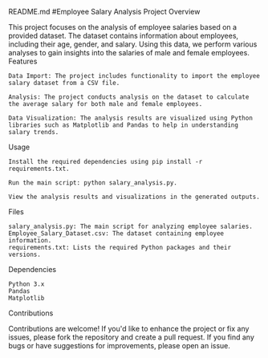 README.md
#Employee Salary Analysis Project
Overview

This project focuses on the analysis of employee salaries based on a provided dataset. The dataset contains information about employees, including their age, gender, and salary. Using this data, we perform various analyses to gain insights into the salaries of male and female employees.
Features

    Data Import: The project includes functionality to import the employee salary dataset from a CSV file.

    Analysis: The project conducts analysis on the dataset to calculate the average salary for both male and female employees.

    Data Visualization: The analysis results are visualized using Python libraries such as Matplotlib and Pandas to help in understanding salary trends.

Usage

    Install the required dependencies using pip install -r requirements.txt.

    Run the main script: python salary_analysis.py.

    View the analysis results and visualizations in the generated outputs.

Files

    salary_analysis.py: The main script for analyzing employee salaries.
    Employee_Salary_Dataset.csv: The dataset containing employee information.
    requirements.txt: Lists the required Python packages and their versions.

Dependencies

    Python 3.x
    Pandas
    Matplotlib

Contributions

Contributions are welcome! If you'd like to enhance the project or fix any issues, please fork the repository and create a pull request. If you find any bugs or have suggestions for improvements, please open an issue.